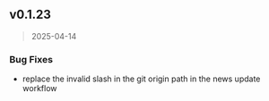 
<a name="v0.1.23"></a>
## v0.1.23

> 2025-04-14

### Bug Fixes

* replace the invalid slash in the git origin path in the news update workflow

